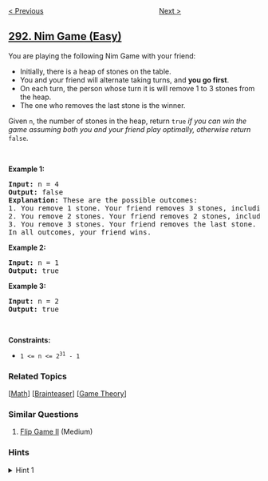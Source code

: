 <!--|This file generated by command(leetcode description); DO NOT EDIT.    |-->
<!--+----------------------------------------------------------------------+-->
<!--|@author    awesee <openset.wang@gmail.com>                           |-->
<!--|@link      https://github.com/awesee                                 |-->
<!--|@home      https://github.com/awesee/leetcode                        |-->
<!--+----------------------------------------------------------------------+-->

[< Previous](../word-pattern-ii "Word Pattern II")
　　　　　　　　　　　　　　　　
[Next >](../flip-game "Flip Game")

## [292. Nim Game (Easy)](https://leetcode.com/problems/nim-game "Nim 游戏")

<p>You are playing the following Nim Game with your friend:</p>

<ul>
	<li>Initially, there is a heap of stones on the table.</li>
	<li>You and your friend will alternate taking turns, and <strong>you go first</strong>.</li>
	<li>On each turn, the person whose turn it is will remove 1 to 3 stones from the heap.</li>
	<li>The one who removes the last stone is the winner.</li>
</ul>

<p>Given <code>n</code>, the number of stones in the heap, return <code>true</code><em> if you can win the game assuming both you and your friend play optimally, otherwise return </em><code>false</code>.</p>

<p>&nbsp;</p>
<p><strong>Example 1:</strong></p>

<pre>
<strong>Input:</strong> n = 4
<strong>Output:</strong> false
<strong>Explanation:</strong> These are the possible outcomes:
1. You remove 1 stone. Your friend removes 3 stones, including the last stone. Your friend wins.
2. You remove 2 stones. Your friend removes 2 stones, including the last stone. Your friend wins.
3. You remove 3 stones. Your friend removes the last stone. Your friend wins.
In all outcomes, your friend wins.
</pre>

<p><strong>Example 2:</strong></p>

<pre>
<strong>Input:</strong> n = 1
<strong>Output:</strong> true
</pre>

<p><strong>Example 3:</strong></p>

<pre>
<strong>Input:</strong> n = 2
<strong>Output:</strong> true
</pre>

<p>&nbsp;</p>
<p><strong>Constraints:</strong></p>

<ul>
	<li><code>1 &lt;= n &lt;= 2<sup>31</sup> - 1</code></li>
</ul>

### Related Topics
  [[Math](../../tag/math/README.md)]
  [[Brainteaser](../../tag/brainteaser/README.md)]
  [[Game Theory](../../tag/game-theory/README.md)]

### Similar Questions
  1. [Flip Game II](../flip-game-ii) (Medium)

### Hints
<details>
<summary>Hint 1</summary>
If there are 5 stones in the heap, could you figure out a way to remove the stones such that you will always be the winner?
</details>
